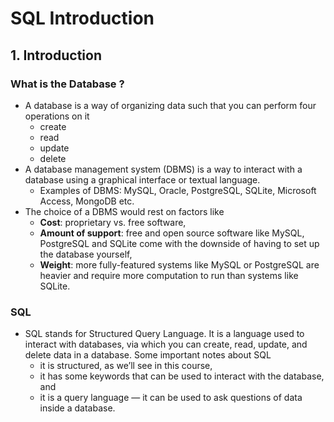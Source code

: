 # SQL Introduction

## 1. Introduction
### What is the Database ?
- A database is a way of organizing data such that you can perform four operations on it
  - create
  - read
  - update
  - delete
- A database management system (DBMS) is a way to interact with a database using a graphical interface or textual language.
  - Examples of DBMS: MySQL, Oracle, PostgreSQL, SQLite, Microsoft Access, MongoDB etc.
- The choice of a DBMS would rest on factors like
  - **Cost**: proprietary vs. free software,
  - **Amount of support**: free and open source software like MySQL, PostgreSQL and SQLite come with the downside of having to set up the database yourself,
  - **Weight**: more fully-featured systems like MySQL or PostgreSQL are heavier and require more computation to run than systems like SQLite.
### SQL
- SQL stands for Structured Query Language. It is a language used to interact with databases, via which you can create, read, update, and delete data in a database. Some important notes about SQL
  - it is structured, as we’ll see in this course,
  - it has some keywords that can be used to interact with the database, and
  - it is a query language — it can be used to ask questions of data inside a database.

